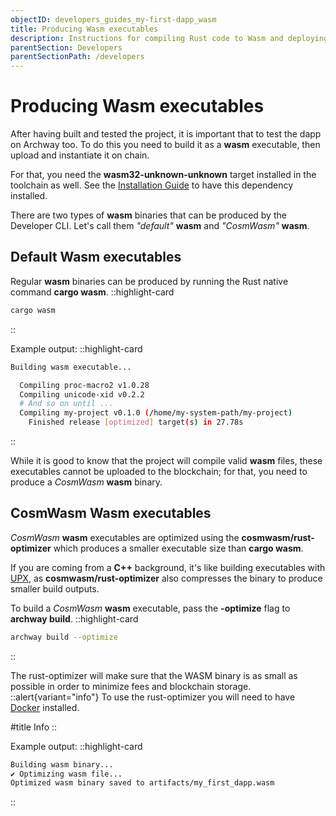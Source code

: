 ```yaml
---
objectID: developers_guides_my-first-dapp_wasm
title: Producing Wasm executables
description: Instructions for compiling Rust code to Wasm and deploying the resulting smart contract on the Archway Network
parentSection: Developers
parentSectionPath: /developers
---
```


# Producing Wasm executables

After having built and tested the project, it is important that to test the dapp on Archway too. To do this you need to build it as a **wasm** executable, then upload and instantiate it on chain.

For that, you need the **wasm32-unknown-unknown** target installed in the toolchain as well. See the [Installation Guide](/developers/getting-started/install#wasm32) to have this dependency installed.

There are two types of **wasm** binaries that can be produced by the Developer CLI. Let's call them _"default"_ **wasm** and _"CosmWasm"_ **wasm**.

## Default Wasm executables

Regular **wasm** binaries can be produced by running the Rust native command **cargo wasm**.
::highlight-card

```bash
cargo wasm
```

::

Example output:
::highlight-card

```bash
Building wasm executable...

  Compiling proc-macro2 v1.0.28
  Compiling unicode-xid v0.2.2
  # And so on until ...
  Compiling my-project v0.1.0 (/home/my-system-path/my-project)
    Finished release [optimized] target(s) in 27.78s
```

::

While it is good to know that the project will compile valid **wasm** files, these executables cannot be uploaded to the blockchain; for that, you need to produce a _CosmWasm_ **wasm** binary.

## CosmWasm Wasm executables

_CosmWasm_ **wasm** executables are optimized using the **cosmwasm/rust-optimizer** which produces a smaller executable size than **cargo wasm**.

If you are coming from a **C++** background, it's like building executables with <a href="https://upx.github.io" target="_blank">UPX</a>, as **cosmwasm/rust-optimizer** also compresses the binary to produce smaller build outputs.

To build a _CosmWasm_ **wasm** executable, pass the **-optimize** flag to **archway build**.
::highlight-card

```bash
archway build --optimize
```

::

The rust-optimizer will make sure that the WASM binary is as small as possible in order to minimize fees and blockchain storage.
::alert{variant="info"}
To use the rust-optimizer you will need to have <a href="https://docs.docker.com/engine/install/ubuntu/" target="_blank">Docker</a> installed.

#title
Info
::

Example output:
::highlight-card

```bash
Building wasm binary...
✔ Optimizing wasm file...
Optimized wasm binary saved to artifacts/my_first_dapp.wasm
```

::
